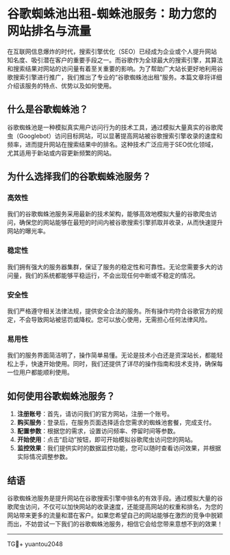 # 谷歌蜘蛛池出租-蜘蛛池服务：助力您的网站排名与流量

在互联网信息爆炸的时代，搜索引擎优化（SEO）已经成为企业或个人提升网站知名度、吸引潜在客户的重要手段之一。而谷歌作为全球最大的搜索引擎，其算法和搜索结果对网站的访问量有着至关重要的影响。为了帮助广大站长更好地利用谷歌搜索引擎进行推广，我们推出了专业的“谷歌蜘蛛池出租”服务。本篇文章将详细介绍该服务的特点、优势以及如何使用。

## 什么是谷歌蜘蛛池？

谷歌蜘蛛池是一种模拟真实用户访问行为的技术工具，通过模拟大量真实的谷歌爬虫（Googlebot）访问目标网站，可以显著提高网站被谷歌搜索引擎收录的速度和频率，进而提升网站在搜索结果中的排名。这种技术广泛应用于SEO优化领域，尤其适用于新站或内容更新频繁的网站。

## 为什么选择我们的谷歌蜘蛛池服务？

### 高效性

我们的谷歌蜘蛛池服务采用最新的技术架构，能够高效地模拟大量的谷歌爬虫访问，确保您的网站能够在最短的时间内被谷歌搜索引擎抓取并收录，从而快速提升网站的曝光率。

### 稳定性

我们拥有强大的服务器集群，保证了服务的稳定性和可靠性。无论您需要多大的访问量，我们的系统都能够平稳运行，不会出现任何中断或不稳定的情况。

### 安全性

我们严格遵守相关法律法规，提供安全合法的服务。所有操作均符合谷歌官方的规定，不会导致网站被惩罚或降权。您可以放心使用，无需担心任何法律风险。

### 易用性

我们的服务界面简洁明了，操作简单易懂。无论是技术小白还是资深站长，都能轻松上手，快速开始使用。同时，我们还提供了详尽的操作指南和技术支持，确保每一位用户都能顺利使用。

## 如何使用谷歌蜘蛛池服务？

1. **注册账号**：首先，请访问我们的官方网站，注册一个账号。
2. **购买服务**：登录后，在服务页面选择适合您需求的蜘蛛池套餐，完成支付。
3. **配置参数**：根据您的需求，设置访问频率、停留时间等参数。
4. **开始使用**：点击“启动”按钮，即可开始模拟谷歌爬虫访问您的网站。
5. **监控效果**：我们提供实时的数据监控功能，您可以随时查看访问效果，并根据实际情况调整参数。

## 结语

谷歌蜘蛛池服务是提升网站在谷歌搜索引擎中排名的有效手段。通过模拟大量的谷歌爬虫访问，不仅可以加快网站的收录速度，还能提高网站的权重和排名，为您的网站带来更多的流量和潜在客户。如果您希望自己的网站能够在激烈的竞争中脱颖而出，不妨尝试一下我们的谷歌蜘蛛池服务，相信它会给您带来意想不到的效果！

---

TG💪+ yuantou2048